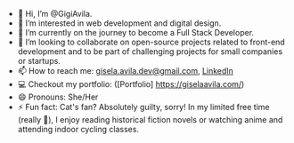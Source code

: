 - 👋 Hi, I’m @GigiAvila.
- 👀 I’m interested in web development and digital design.
- 🌱 I’m currently on the journey to become a Full Stack Developer.
- 💞️ I’m looking to collaborate on open-source projects related to front-end development and to be part of challenging projects for small companies or startups.
- 📫 How to reach me: [gisela.avila.dev@gmail.com](mailto:gisela.avila.dev@gmail.com), [LinkedIn](https://www.linkedin.com/in/gisela-avila/)
- 💻 Checkout my portfolio: ([Portfolio] https://giselaavila.com/)
- 😄 Pronouns: She/Her
- ⚡ Fun fact: Cat's fan? Absolutely guilty, sorry! In my limited free time (really 🤣), I enjoy reading historical fiction novels or watching anime and attending indoor cycling classes.
